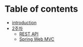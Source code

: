 # Table of contents

* [introduction](README.md)
* [2주차](2/README.md)
  * [REST API](2/rest-api.md)
  * [Spring Web MVC](2/spring-web-mvc.md)
